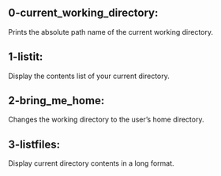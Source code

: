 ## 0-current_working_directory:
Prints the absolute path name of the current working directory.

## 1-listit:
Display the contents list of your current directory.

## 2-bring_me_home:
Changes the working directory to the user’s home directory.

## 3-listfiles:
Display current directory contents in a long format.
